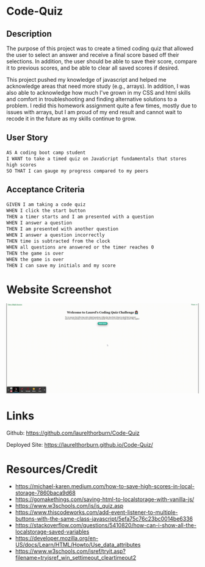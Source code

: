 # Code-Quiz
## Description
The purpose of this project was to create a timed coding quiz that allowed the user to select an answer and receive a final score based off their selections. In addition, the user should be able to save their score, compare it to previous scores, and be able to clear all saved scores if desired.

This project pushed my knowledge of javascript and helped me acknowledge areas that need more study (e.g., arrays).  In addition, I was also able to acknowledge how much I've grown in my CSS and html skills and comfort in troubleshooting and finding alternative solutions to a problem.  I redid this homework assignment quite a few times, mostly due to issues with arrays, but I am proud of my end result and cannot wait to recode it in the future as my skills continue to grow.

## User Story

```
AS A coding boot camp student
I WANT to take a timed quiz on JavaScript fundamentals that stores high scores
SO THAT I can gauge my progress compared to my peers
```

## Acceptance Criteria

```
GIVEN I am taking a code quiz
WHEN I click the start button
THEN a timer starts and I am presented with a question
WHEN I answer a question
THEN I am presented with another question
WHEN I answer a question incorrectly
THEN time is subtracted from the clock
WHEN all questions are answered or the timer reaches 0
THEN the game is over
WHEN the game is over
THEN I can save my initials and my score
```


# Website Screenshot

![Screenshot of Laurel Thorburn's Coding Quiz](Assets/Images/LaurelCodeQuiz.gif)

# Links

Github: https://github.com/laurelthorburn/Code-Quiz

Deployed Site: https://laurelthorburn.github.io/Code-Quiz/


# Resources/Credit

* https://michael-karen.medium.com/how-to-save-high-scores-in-local-storage-7860baca9d68
* https://gomakethings.com/saving-html-to-localstorage-with-vanilla-js/
* https://www.w3schools.com/js/js_quiz.asp
* https://www.thiscodeworks.com/add-event-listener-to-multiple-buttons-with-the-same-class-javascript/5efa75c76c23bc0014be6336
* https://stackoverflow.com/questions/5410820/how-can-i-show-all-the-localstorage-saved-variables
* https://developer.mozilla.org/en-US/docs/Learn/HTML/Howto/Use_data_attributes
* https://www.w3schools.com/jsref/tryit.asp?filename=tryjsref_win_settimeout_cleartimeout2
